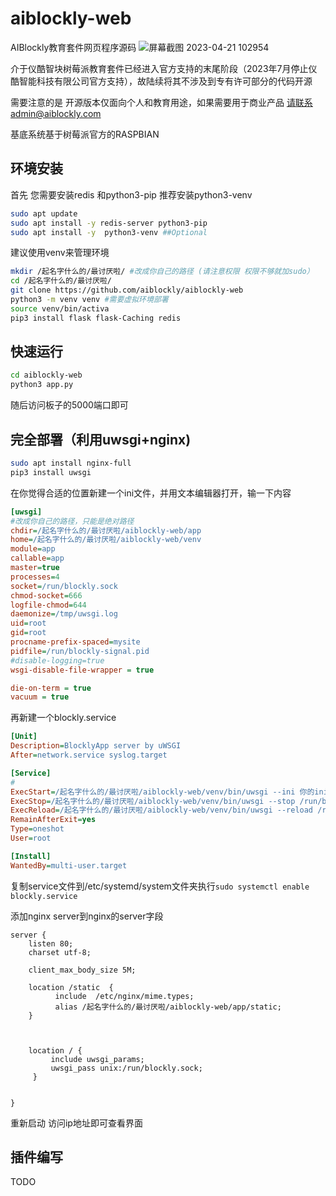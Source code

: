 # aiblockly-web
AIBlockly教育套件网页程序源码
![屏幕截图 2023-04-21 102954](https://user-images.githubusercontent.com/39751846/233526790-ce963113-91ed-46bd-b04b-38f7a96dbbd6.png)


介于仪酷智块树莓派教育套件已经进入官方支持的末尾阶段（2023年7月停止仪酷智能科技有限公司官方支持），故陆续将其不涉及到专有许可部分的代码开源

需要注意的是 开源版本仅面向个人和教育用途，如果需要用于商业产品 请联系admin@aiblockly.com

基底系统基于树莓派官方的RASPBIAN

## 环境安装
首先 您需要安装redis 和python3-pip 推荐安装python3-venv

```bash
sudo apt update
sudo apt install -y redis-server python3-pip
sudo apt install -y  python3-venv ##Optional
```

建议使用venv来管理环境

```bash
mkdir /起名字什么的/最讨厌啦/ #改成你自己的路径 (请注意权限 权限不够就加sudo）
cd /起名字什么的/最讨厌啦/
git clone https://github.com/aiblockly/aiblockly-web
python3 -m venv venv #需要虚拟环境部署
source venv/bin/activa
pip3 install flask flask-Caching redis
```
## 快速运行
```bash 
cd aiblockly-web
python3 app.py
```
随后访问板子的5000端口即可

## 完全部署（利用uwsgi+nginx)
```bash
sudo apt install nginx-full
pip3 install uwsgi
```
在你觉得合适的位置新建一个ini文件，并用文本编辑器打开，输一下内容
```ini
[uwsgi]
#改成你自己的路径，只能是绝对路径
chdir=/起名字什么的/最讨厌啦/aiblockly-web/app
home=/起名字什么的/最讨厌啦/aiblockly-web/venv
module=app
callable=app
master=true
processes=4
socket=/run/blockly.sock
chmod-socket=666
logfile-chmod=644
daemonize=/tmp/uwsgi.log
uid=root
gid=root
procname-prefix-spaced=mysite
pidfile=/run/blockly-signal.pid
#disable-logging=true
wsgi-disable-file-wrapper = true

die-on-term = true
vacuum = true
```
再新建一个blockly.service
```ini
[Unit]
Description=BlocklyApp server by uWSGI
After=network.service syslog.target

[Service]
#
ExecStart=/起名字什么的/最讨厌啦/aiblockly-web/venv/bin/uwsgi --ini 你的ini绝对路径.ini
ExecStop=/起名字什么的/最讨厌啦/aiblockly-web/venv/bin/uwsgi --stop /run/blockly-signal.pid
ExecReload=/起名字什么的/最讨厌啦/aiblockly-web/venv/bin/uwsgi --reload /run/blockly-signal.pid
RemainAfterExit=yes
Type=oneshot
User=root

[Install]
WantedBy=multi-user.target
```
复制service文件到/etc/systemd/system文件夹执行`sudo systemctl enable blockly.service`

添加nginx server到nginx的server字段
```
server {
    listen 80;
    charset utf-8;

    client_max_body_size 5M;

    location /static  {
		  include  /etc/nginx/mime.types;
		  alias /起名字什么的/最讨厌啦/aiblockly-web/app/static;
    }
    
    
	
	location / {
         include uwsgi_params;
         uwsgi_pass unix:/run/blockly.sock;
     }
	 
	
}
```
重新启动 访问ip地址即可查看界面

## 插件编写
TODO
